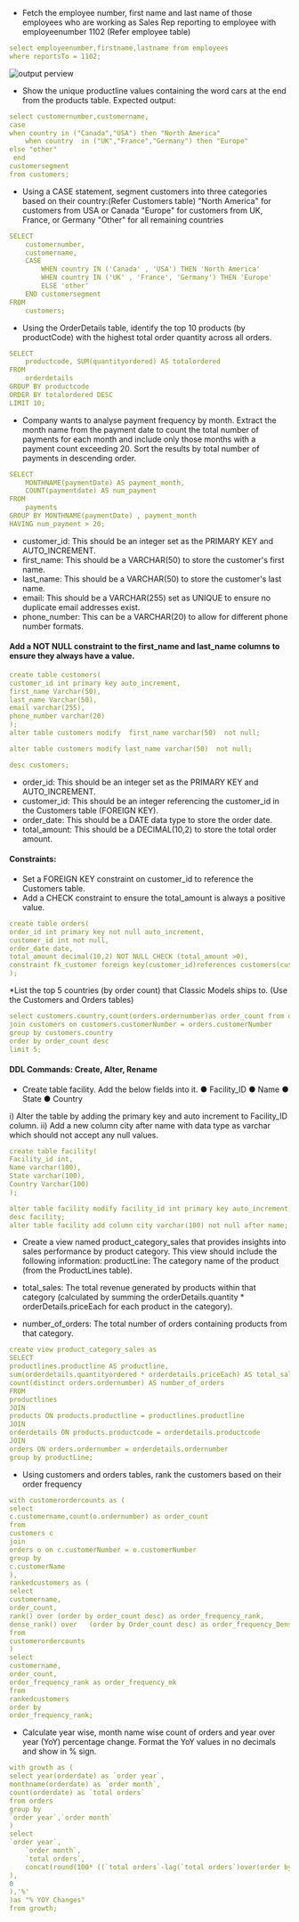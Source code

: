 * Fetch the employee number, first name and last name of those employees who are working as Sales Rep reporting to employee with employeenumber 1102 (Refer employee table)

```yaml
select employeenumber,firstname,lastname from employees
where reportsTo = 1102;
```
![output perview](https://github.com/Mujahid-max/practice/blob/main/Picture1.png?raw=true)

* 	Show the unique productline values containing the word cars at the end from the products table.
Expected output:

```yaml
select customernumber,customername,
case 
when country in ("Canada","USA") then "North America"
    when country  in ("UK","France","Germany") then "Europe"
else "other"
 end
customersegment
from customers;

```
*  Using a CASE statement, segment customers into three categories based on their country:(Refer Customers table)
                        "North America" for customers from USA or Canada
                        "Europe" for customers from UK, France, or Germany
                        "Other" for all remaining countries

 
```yaml
SELECT 
    customernumber,
    customername,
    CASE
        WHEN country IN ('Canada' , 'USA') THEN 'North America'
        WHEN country IN ('UK' , 'France', 'Germany') THEN 'Europe'
        ELSE 'other'
    END customersegment
FROM
    customers;

```

* Using the OrderDetails table, identify the top 10 products (by productCode) with the highest total order quantity across all orders.

```yaml
SELECT 
    productcode, SUM(quantityordered) AS totalordered
FROM
    orderdetails
GROUP BY productcode
ORDER BY totalordered DESC
LIMIT 10;
```

* Company wants to analyse payment frequency by month. Extract the month name from the payment date to count the total number of payments for each month and include only those months with a payment count exceeding 20. Sort the results by total number of payments in descending order. 

```yaml
SELECT 
    MONTHNAME(paymentDate) AS payment_month,
    COUNT(paymentdate) AS num_payment
FROM
    payments
GROUP BY MONTHNAME(paymentDate) , payment_month
HAVING num_payment > 20;

```

* customer_id: This should be an integer set as the PRIMARY KEY and AUTO_INCREMENT.
* first_name: This should be a VARCHAR(50) to store the customer's first name.
* last_name: This should be a VARCHAR(50) to store the customer's last name.
* email: This should be a VARCHAR(255) set as UNIQUE to ensure no duplicate email addresses exist.
* phone_number: This can be a VARCHAR(20) to allow for different phone number formats.

#### Add a NOT NULL constraint to the first_name and last_name columns to ensure they always have a value.

```yaml
create table customers(
customer_id int primary key auto_increment,
first_name Varchar(50),
last_name Varchar(50),
email varchar(255),
phone_number varchar(20)
);
alter table customers modify  first_name varchar(50)  not null;

alter table customers modify last_name varchar(50)  not null;

desc customers;
```

* order_id: This should be an integer set as the PRIMARY KEY and AUTO_INCREMENT.
* customer_id: This should be an integer referencing the customer_id in the Customers table  (FOREIGN KEY).
* order_date: This should be a DATE data type to store the order date.
* total_amount: This should be a DECIMAL(10,2) to store the total order amount.
     	
#### Constraints:
* Set a FOREIGN KEY constraint on customer_id to reference the Customers table.
* Add a CHECK constraint to ensure the total_amount is always a positive value.

```yaml
create table orders(
order_id int primary key not null auto_increment,
customer_id int not null,
order_date date,
total_amount decimal(10,2) NOT NULL CHECK (total_amount >0),
constraint fk_customer foreign key(customer_id)references customers(customer_id)
);

```


*List the top 5 countries (by order count) that Classic Models ships to. (Use the Customers and Orders tables)

```yaml
select customers.country,count(orders.ordernumber)as order_count from orders
join customers on customers.customerNumber = orders.customerNumber
group by customers.country
order by order_count desc
limit 5;
```

#### DDL Commands: Create, Alter, Rename
* Create table facility. Add the below fields into it.
●	Facility_ID
●	Name
●	State
●	Country

i) Alter the table by adding the primary key and auto increment to Facility_ID column.
ii) Add a new column city after name with data type as varchar which should not accept any null values.

```yaml
create table facility(
Facility_id int,
Name varchar(100),
State varchar(100),
Country Varchar(100)
);

alter table facility modify facility_id int primary key auto_increment;
desc facility;
alter table facility add column city varchar(100) not null after name;
```

* Create a view named product_category_sales that provides insights into sales performance by product category. This view should include the following information:
productLine: The category name of the product (from the ProductLines table).

* total_sales: The total revenue generated by products within that category (calculated by summing the orderDetails.quantity * orderDetails.priceEach for each product in the category).

* number_of_orders: The total number of orders containing products from that category.

```yaml
create view product_category_sales as
SELECT 
productlines.productline AS productline,
sum(orderdetails.quantityordered * orderdetails.priceEach) AS total_sales,
count(distinct orders.ordernumber) AS number_of_orders
FROM 
productlines
JOIN 
products ON products.productline = productlines.productline
JOIN 
orderdetails ON products.productcode = orderdetails.productcode
JOIN 
orders ON orders.ordernumber = orderdetails.ordernumber
group by productLine;

```


* Using customers and orders tables, rank the customers based on their order frequency

```yaml
with customerordercounts as (
select
c.customername,count(o.ordernumber) as order_count
from
customers c
join
orders o on c.customerNumber = o.customerNumber
group by
c.customerName
),
rankedcustomers as (
select 
customername,
order_count,
rank() over (order by order_count desc) as order_frequency_rank,
dense_rank() over	(order by Order_count desc) as order_frequency_Dense_rank
from
customerordercounts
)
select 
customername,
order_count,
order_frequency_rank as order_frequency_mk
from 
rankedcustomers
order by 
order_frequency_rank;

```


* Calculate year wise, month name wise count of orders and year over year (YoY) percentage change. Format the YoY values in no decimals and show in % sign.

```yaml
with growth as (
select year(orderdate) as `order year`,
monthname(orderdate) as `order month`,
count(orderdate) as `total orders`
from orders
group by
`order year`,`order month`
)
select 		
`order year`,
    `order month`,
    `total orders`,
    concat(round(100* ((`total orders`-lag(`total orders`)over(order by `order year`))/lag(`total orders`) over(order by `order year`)
),
0
),'%'
)as "% YOY Changes"
from growth;
            

```

